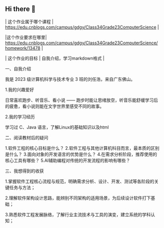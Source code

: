 ## Hi there 👋


| 这个作业属于哪个课程 | https://edu.cnblogs.com/campus/gdgy/Class34Grade23ComputerScience |

|这个作业要求在哪里| https://edu.cnblogs.com/campus/gdgy/Class34Grade23ComputerScience/homework/13478 |

| 这个作业的目标 | 自我介绍，学习markdown格式 |

一、自我介绍​

我是 2023 级计算机科学与技术专业 3 班的刘任浩，来自广东佛山。​

1.我的兴趣爱好​

日常喜欢跑步、听音乐、看小说 —— 跑步时能让思绪放空，听音乐能舒缓学习后的疲惫，看小说则能在文字世界里感受不同的故事。​

2.我的学习经历​

学习过 C、Java 语言，了解Linux的基础知识以及html

二、阅读教材后的疑问​

1.软件工程的核心目标是什么？
2.软件工程与其他计算机科目而言，最本质的区别是什么？
3.面向对象的开发语言的优势是什么？
4.在需求分析阶段，推荐使用的核心工具有哪些？
5.AI辅助编程对传统的开发流程的影响有哪些？

三、我想得到的收获​

1.掌握软件工程核心流程与规范，明确需求分析、设计、开发、测试等各阶段的关键任务与方法；

2.理解软件架构设计思路，能辨别不同架构的适用场景，为后续设计软件打下基础；

3.熟悉软件工程发展脉络，了解行业主流技术与工具的演变，建立系统的学科认知；

